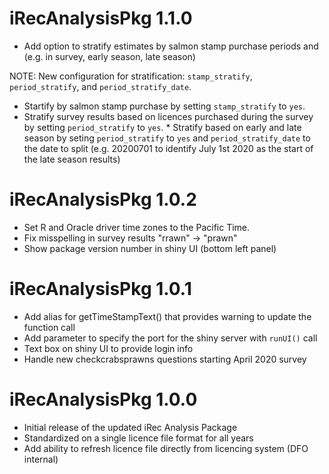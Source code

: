 # iRecAnalysisPkg 1.1.0

* Add option to stratify estimates by salmon stamp purchase periods and (e.g. in survey, early season, late season)

NOTE: New configuration for stratification: `stamp_stratify`, `period_stratify`, and `period_stratify_date`.  
 * Startify by salmon stamp purchase by setting `stamp_stratify` to `yes`.
 * Stratify survey results based on licences purchased during the survey by setting `period_stratify` to `yes`.   * Stratify based on early and late season by seting `period_stratify` to `yes` and `period_stratify_date` to the date to split (e.g. 20200701 to identify July 1st 2020 as the start of the late season results)

# iRecAnalysisPkg 1.0.2

* Set R and Oracle driver time zones to the Pacific Time.
* Fix misspelling in survey results "rrawn" -> "prawn"
* Show package version number in shiny UI (bottom left panel)

# iRecAnalysisPkg 1.0.1

* Add alias for getTimeStampText() that provides warning to update the function call
* Add parameter to specify the port for the shiny server with `runUI()` call
* Text box on shiny UI to provide login info
* Handle new checkcrabsprawns questions starting April 2020 survey

# iRecAnalysisPkg 1.0.0

* Initial release of the updated iRec Analysis Package
* Standardized on a single licence file format for all years
* Add ability to refresh licence file directly from licencing system (DFO internal)

